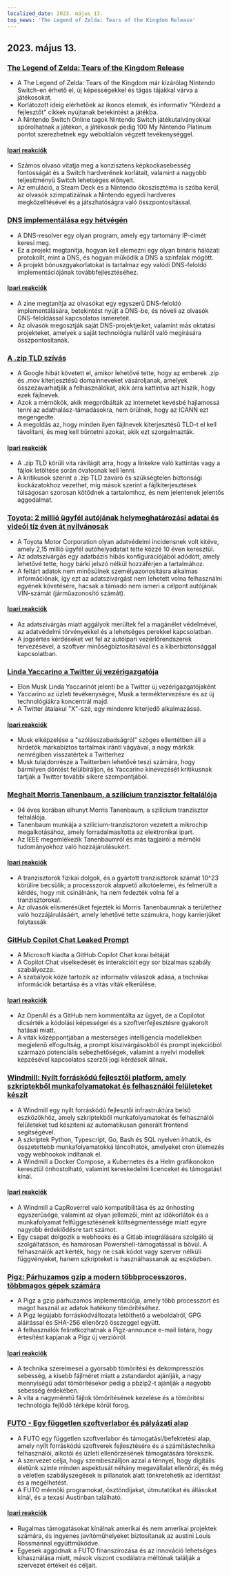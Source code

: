 ```yaml
---
localized_date: 2023. május 13.
top_news: 'The Legend of Zelda: Tears of the Kingdom Release'
---
```




## 2023. május 13.

### [The Legend of Zelda: Tears of the Kingdom Release](https://www.zelda.com/tears-of-the-kingdom/)

- A The Legend of Zelda: Tears of the Kingdom már kizárólag Nintendo Switch-en érhető el, új képességekkel és tágas tájakkal várva a játékosokat.
- Korlátozott ideig elérhetőek az ikonos elemek, és informatív "Kérdezd a fejlesztőt" cikkek nyújtanak betekintést a játékba.
- A Nintendo Switch Online tagok Nintendo Switch játékutalványokkal spórolhatnak a játékon, a játékosok pedig 100 My Nintendo Platinum pontot szerezhetnek egy weboldalon végzett tevékenységgel.

#### [Ipari reakciók](http://news.ycombinator.com/item?id=35912318)

- Számos olvasó vitatja meg a konzisztens képkockasebesség fontosságát és a Switch hardverének korlátait, valamint a nagyobb teljesítményű Switch lehetséges előnyeit.
- Az emuláció, a Steam Deck és a Nintendo ökoszisztéma is szóba kerül, az olvasók szimpatizálnak a Nintendo egyedi hardveres megközelítésével és a játszhatóságra való összpontosítással.

### [DNS implementálása egy hétvégén](https://implement-dns.wizardzines.com/)

- A DNS-resolver egy olyan program, amely egy tartomány IP-címét keresi meg.
- Ez a projekt megtanítja, hogyan kell elemezni egy olyan bináris hálózati protokollt, mint a DNS, és hogyan működik a DNS a színfalak mögött.
- A projekt bónuszgyakorlatokat is tartalmaz egy valódi DNS-feloldó implementációjának továbbfejlesztéséhez.

#### [Ipari reakciók](http://news.ycombinator.com/item?id=35916064)

- A zine megtanítja az olvasókat egy egyszerű DNS-feloldó implementálására, betekintést nyújt a DNS-be, és növeli az olvasók DNS-feloldással kapcsolatos ismereteit.
- Az olvasók megosztják saját DNS-projektjeiket, valamint más oktatási projekteket, amelyek a saját technológia nulláról való megírására összpontosítanak.

### [A .zip TLD szívás](https://financialstatement.zip/)

- A Google hibát követett el, amikor lehetővé tette, hogy az emberek .zip és .mov kiterjesztésű domainneveket vásároljanak, amelyek összezavarhatják a felhasználókat, akik arra kattintva azt hiszik, hogy ezek fájlnevek.
- Azok a mérnökök, akik megpróbálták az internetet kevésbé hajlamossá tenni az adathalász-támadásokra, nem örülnek, hogy az ICANN ezt megengedte.
- A megoldás az, hogy minden ilyen fájlnevek kiterjesztésű TLD-t el kell távolítani, és meg kell büntetni azokat, akik ezt szorgalmazták.

#### [Ipari reakciók](http://news.ycombinator.com/item?id=35920336)

- A .zip TLD körüli vita rávilágít arra, hogy a linkekre való kattintás vagy a fájlok letöltése során óvatosnak kell lenni.
- A kritikusok szerint a .zip TLD zavaró és szükségtelen biztonsági kockázatokhoz vezethet, míg mások szerint a fájlkiterjesztések túlságosan szorosan kötődnek a tartalomhoz, és nem jelentenek jelentős aggodalmat.

### [Toyota: 2 millió ügyfél autójának helymeghatározási adatai és videói tíz éven át nyilvánosak](https://www.bleepingcomputer.com/news/security/toyota-car-location-data-of-2-million-customers-exposed-for-ten-years/)

- A Toyota Motor Corporation olyan adatvédelmi incidensnek volt kitéve, amely 2,15 millió ügyfél autóhelyadatait tette közzé 10 éven keresztül.
- Az adatszivárgás egy adatbázis hibás konfigurációjából adódott, amely lehetővé tette, hogy bárki jelszó nélkül hozzáférjen a tartalmához.
- A feltárt adatok nem minősülnek személyazonosításra alkalmas információnak, így ezt az adatszivárgást nem lehetett volna felhasználni egyének követésére, hacsak a támadó nem ismeri a célpont autójának VIN-számát (járműazonosító számát).

#### [Ipari reakciók](http://news.ycombinator.com/item?id=35919133)

- Az adatszivárgás miatt aggályok merültek fel a magánélet védelmével, az adatvédelmi törvényekkel és a lehetséges perekkel kapcsolatban.
- A jogsértés kérdéseket vet fel az autóipari vezérlőrendszerek tervezésével, a szoftver minőségbiztosításával és a kiberbiztonsággal kapcsolatban.

### [Linda Yaccarino a Twitter új vezérigazgatója](https://twitter.com/elonmusk/status/1657050349608501249)

- Elon Musk Linda Yaccarinót jelenti be a Twitter új vezérigazgatójaként
- Yaccarino az üzleti tevékenységre, Musk a terméktervezésre és az új technológiákra koncentrál majd.
- A Twitter átalakul "X"-szé, egy mindenre kiterjedő alkalmazássá.

#### [Ipari reakciók](http://news.ycombinator.com/item?id=35917912)

- Musk elképzelése a "szólásszabadságról" szöges ellentétben áll a hirdetők márkabiztos tartalmak iránti vágyával, a nagy márkák nemrégiben visszatértek a Twitterhez
- Musk tulajdonrésze a Twitterben lehetővé teszi számára, hogy bármilyen döntést felülbíráljon, és Yaccarino kinevezését kritikusnak tartják a Twitter további sikere szempontjából.

### [Meghalt Morris Tanenbaum, a szilícium tranzisztor feltalálója](https://spectrum.ieee.org/in-memoriam-may-2023)

- 94 éves korában elhunyt Morris Tanenbaum, a szilícium tranzisztor feltalálója.
- Tanenbaum munkája a szilícium-tranzisztoron vezetett a mikrochip megalkotásához, amely forradalmasította az elektronikai ipart.
- Az IEEE megemlékezik Tanenbaumról és más tagjairól a mérnöki tudományokhoz való hozzájárulásukért.

#### [Ipari reakciók](http://news.ycombinator.com/item?id=35920261)

- A tranzisztorok fizikai dolgok, és a gyártott tranzisztorok számát 10^23 körülire becsülik; a processzorok alapvető alkotóelemei, és felmerült a kérdés, hogy mit csinálnánk, ha nem fedezték volna fel a tranzisztorokat.
- Az olvasók elismerésüket fejezték ki Morris Tanenbaumnak a területhez való hozzájárulásáért, amely lehetővé tette számukra, hogy karrierjüket folytassák

### [GitHub Copilot Chat Leaked Prompt](https://twitter.com/marvinvonhagen/status/1657060506371346432)

- A Microsoft kiadta a GitHub Copilot Chat korai bétáját
- A Copilot Chat viselkedését és interakcióit egy sor bizalmas szabály szabályozza.
- A szabályok közé tartozik az informatív válaszok adása, a technikai információk betartása és a vitás viták elkerülése.

#### [Ipari reakciók](http://news.ycombinator.com/item?id=35921375)

- Az OpenAI és a GitHub nem kommentálta az ügyet, de a Copilotot dicsérték a kódolási képességei és a szoftverfejlesztésre gyakorolt hatásai miatt.
- A viták középpontjában a mesterséges intelligencia modellekben megjelenő elfogultság, a prompt kiszivárgásokból és prompt injekcióból származó potenciális sebezhetőségek, valamint a nyelvi modellek képzésével kapcsolatos szerzői jogi kérdések állnak.

### [Windmill: Nyílt forráskódú fejlesztői platform, amely szkriptekből munkafolyamatokat és felhasználói felületeket készít](https://github.com/windmill-labs/windmill)

- A Windmill egy nyílt forráskódú fejlesztői infrastruktúra belső eszközökhöz, amely szkriptekből munkafolyamatokat és felhasználói felületeket tud készíteni az automatikusan generált frontend segítségével.
- A szkriptek Python, Typescript, Go, Bash és SQL nyelven írhatók, és összetettebb munkafolyamatokká láncolhatók, amelyeket cron ütemezés vagy webhookok indítanak el.
- A Windmill a Docker Compose, a Kubernetes és a Helm grafikonokon keresztül önhostolható, valamint kereskedelmi licenceket és támogatást kínál.

#### [Ipari reakciók](http://news.ycombinator.com/item?id=35920082)

- A Windmill a CapRoverrel való kompatibilitása és az önhosting egyszerűsége, valamint az olyan jellemzői, mint az időkorlátok és a munkafolyamat felfüggesztésének költségmentessége miatt egyre nagyobb érdeklődésre tart számot.
- Egy csapat dolgozik a webhooks és a Gitlab integrálására szolgáló új szolgáltatáson, és hamarosan Powershell-támogatással is bővül. A felhasználók azt kérték, hogy ne csak kódot vagy szerver nélküli függvényeket, hanem szkripteket is használhassanak az eszközben.

### [Pigz: Párhuzamos gzip a modern többprocesszoros, többmagos gépek számára](https://zlib.net/pigz/)

- A Pigz a gzip párhuzamos implementációja, amely több processzort és magot használ az adatok hatékony tömörítéséhez.
- A Pigz legújabb forráskódváltozata letölthető a weboldalról, GPG aláírással és SHA-256 ellenőrző összeggel együtt.
- A felhasználók feliratkozhatnak a Pigz-announce e-mail listára, hogy értesítést kapjanak a Pigz új verzióiról.

#### [Ipari reakciók](http://news.ycombinator.com/item?id=35914447)

- A technika szerelmesei a gyorsabb tömörítési és dekompressziós sebesség, a kisebb fájlméret miatt a zstandardot ajánlják, a nagy mennyiségű adat tömörítésekor pedig a pbzip2-t ajánlják a nagyobb sebesség érdekében.
- A vita a nagyméretű fájlok tömörítésének kezelése és a tömörítési technológia fejlődő térképe körül forog.

### [FUTO - Egy független szoftverlabor és pályázati alap](https://futo.org/)

- A FUTO egy független szoftverlabor és támogatási/befektetési alap, amely nyílt forráskódú szoftverek fejlesztésére és a számítástechnika felhasználói, alkotói és üzleti ellenőrzésének támogatására törekszik.
- A szervezet célja, hogy szembeszálljon azzal a ténnyel, hogy digitális életünk szinte minden aspektusát néhány megavállalat ellenőrzi, és még a véletlen szabályszegések is pillanatok alatt tönkretehetik az identitást és a megélhetést.
- A FUTO mérnöki programokat, ösztöndíjakat, útmutatókat és állásokat kínál, és a texasi Austinban található.

#### [Ipari reakciók](http://news.ycombinator.com/item?id=35911406)

- Rugalmas támogatásokat kínálnak amerikai és nem amerikai projektek számára, és ingyenes javítóműhelyeket biztosítanak az austini Louis Rossmannal együttműködve.
- Egyesek aggódnak a FUTO finanszírozása és az innováció lehetséges kihasználása miatt, mások viszont csodálatra méltónak találják a szervezet értékeit és céljait.

</Steps>

